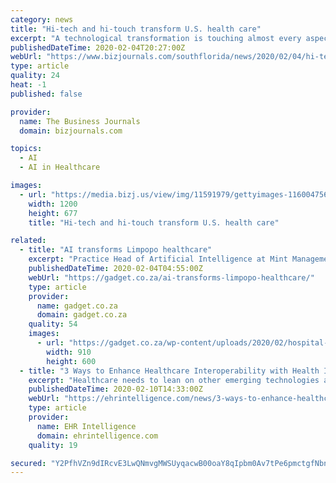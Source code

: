 ```yaml
---
category: news
title: "Hi-tech and hi-touch transform U.S. health care"
excerpt: "A technological transformation is touching almost every aspect of health care. Devices connected by the Internet of Things are putting care in both patients’ and practitioners’ hands. Big data is gathering invaluable troves of information,"
publishedDateTime: 2020-02-04T20:27:00Z
webUrl: "https://www.bizjournals.com/southflorida/news/2020/02/04/hi-tech-and-hi-touch-transform-u-s-health-care.html"
type: article
quality: 24
heat: -1
published: false

provider:
  name: The Business Journals
  domain: bizjournals.com

topics:
  - AI
  - AI in Healthcare

images:
  - url: "https://media.bizj.us/view/img/11591979/gettyimages-1160047562*1200xx2121-1198-0-98.jpg"
    width: 1200
    height: 677
    title: "Hi-tech and hi-touch transform U.S. health care"

related:
  - title: "AI transforms Limpopo healthcare"
    excerpt: "Practice Head of Artificial Intelligence at Mint Management Technologies. “Firstly, the initial pilot was co-sponsored by Microsoft and it wouldn’t have happened without that investment. It was one of those interesting examples where we have the tool, which is AI, and the problem, which is our public health care, specifically primary health ..."
    publishedDateTime: 2020-02-04T04:55:00Z
    webUrl: "https://gadget.co.za/ai-transforms-limpopo-healthcare/"
    type: article
    provider:
      name: gadget.co.za
      domain: gadget.co.za
    quality: 54
    images:
      - url: "https://gadget.co.za/wp-content/uploads/2020/02/hospital-clinic-medical-doctor-technology-910x600.jpg"
        width: 910
        height: 600
  - title: "3 Ways to Enhance Healthcare Interoperability with Health IT"
    excerpt: "Healthcare needs to lean on other emerging technologies and strategies to boost interoperability. Taking advantage of the surge of artificial intelligence in healthcare, empowering patient engagement with health data, and bolstering health information exchanges, industry leaders can begin to chip away at the healtcare interoperability problem."
    publishedDateTime: 2020-02-10T14:33:00Z
    webUrl: "https://ehrintelligence.com/news/3-ways-to-enhance-healthcare-interoperability-with-health-it"
    type: article
    provider:
      name: EHR Intelligence
      domain: ehrintelligence.com
    quality: 19

secured: "Y2PfhVZn9dIRcvE3LwQNmvgMWSUyqacwB00oaY8qIpbm0Av7tPe6pmctgfNbnDfNzqs2fP+lnEOZko5aEQ4yzPXWfed2M5mMRldLnRmEtMcFRln4uIelIFn11IPCb09un8TRZtufpEODr6cjrq1Mcu08/Rn2mlPc0f3Q/zRacleDdYl7I+6RiwIuo9bsMPahsIqoP2qDQv4hr5mFqYke+M4pXHBiT57NAPYXkE5ms+NU6xiriw32Y12rux30/q6YIuraeqk3OaaQCW16fOX5gHLu6fQarQTF0VtJwaaRknwvFTBXPLWJ0QK4SOa7awdBl/cqNxAVbIIk7vPJMIUpZVBnnjBilA/a5czUMDQ31yRAOgety4NtG2O8uFLfCQrzPWr0wG0wsfCIpWR702x4epE83iRFYUtSB0umDPZBAdLjqtz4jIyx5K2+F2PzSq+o0XoeEarTxrp+C4MeaoHFgEAZoBI2PvsNTSZt62ZDfVY=;TTKLLoxksWfvsXqEbdCXJw=="
---
```


